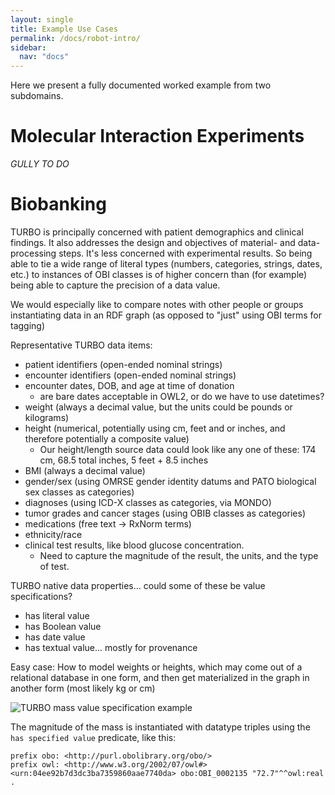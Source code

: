 ```yaml
---
layout: single
title: Example Use Cases
permalink: /docs/robot-intro/
sidebar:
  nav: "docs"
---
```


Here we present a fully documented worked example from two subdomains. 

# Molecular Interaction Experiments

*GULLY TO DO*

# Biobanking 

TURBO is principally concerned with patient demographics and clinical findings.  It also addresses the design and objectives of material- and data-processing steps.  It's less concerned with experimental results.  So being able to tie a wide range of literal types (numbers, categories, strings, dates, etc.) to instances of OBI classes is of higher concern than (for example) being able to capture the precision of a data value.

We would especially like to compare notes with other people or groups instantiating data in an RDF graph (as opposed to "just" using OBI terms for tagging)

Representative TURBO data items:
* patient identifiers (open-ended nominal strings)
* encounter identifiers (open-ended nominal strings)
* encounter dates, DOB, and age at time of donation
    - are bare dates acceptable in OWL2, or do we have to use datetimes?
* weight (always a decimal value, but the units could be pounds or kilograms)
* height (numerical, potentially using cm, feet and or inches, and therefore potentially a composite value)
    - Our height/length source data could look like any one of these: 174 cm, 68.5 total inches, 5 feet + 8.5 inches
* BMI (always a decimal value)
* gender/sex (using OMRSE gender identity datums and PATO biological sex classes as categories)
* diagnoses (using ICD-X classes as categories, via MONDO)
* tumor grades and cancer stages (using OBIB  classes as categories)
* medications (free text -> RxNorm terms)
* ethnicity/race
* clinical test results, like blood glucose concentration.
    - Need to capture the magnitude of the result, the units, and the type of test.

TURBO native data properties... could some of these be value specifications?
* has literal value
* has Boolean value
* has date value
* has textual value... mostly for provenance

Easy case:  How to model weights or heights, which may come out of a relational database in one form, and then get materialized in the graph in another form (most likely kg or cm)

![TURBO mass value specification example](https://raw.githubusercontent.com/PennTURBO/Turbo-Documentation/master/images/turbo_mass_measurement_instances_curated.png)

The magnitude of the mass is instantiated with datatype triples using the `has specified value` predicate, like this:

```
prefix obo: <http://purl.obolibrary.org/obo/>
prefix owl: <http://www.w3.org/2002/07/owl#>
<urn:04ee92b7d3dc3ba7359860aae7740da> obo:OBI_0002135 "72.7"^^owl:real .
```


